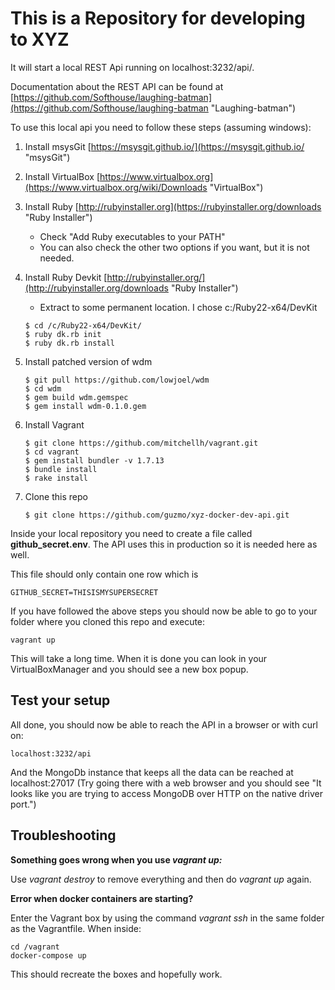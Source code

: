 # This is a Repository for developing to XYZ #

It will start a local REST Api running on localhost:3232/api/.

Documentation about the REST API can be found at [https://github.com/Softhouse/laughing-batman](https://github.com/Softhouse/laughing-batman "Laughing-batman")

To use this local api you need to follow these steps (assuming windows):

1. Install msysGit [https://msysgit.github.io/](https://msysgit.github.io/ "msysGit")
2. Install VirtualBox [https://www.virtualbox.org](https://www.virtualbox.org/wiki/Downloads "VirtualBox")
3. Install Ruby [http://rubyinstaller.org](https://rubyinstaller.org/downloads "Ruby Installer")
   - Check "Add Ruby executables to your PATH"
   - You can also check the other two options if you want, but it is not needed.
4. Install Ruby Devkit [http://rubyinstaller.org/](http://rubyinstaller.org/downloads "Ruby Installer")
   - Extract to some permanent location. I chose c:/Ruby22-x64/DevKit

    ```
    $ cd /c/Ruby22-x64/DevKit/
    $ ruby dk.rb init
    $ ruby dk.rb install
    ```

5. Install patched version of wdm

    ```
    $ git pull https://github.com/lowjoel/wdm
    $ cd wdm
    $ gem build wdm.gemspec
    $ gem install wdm-0.1.0.gem
    ```

6. Install Vagrant

    ```
    $ git clone https://github.com/mitchellh/vagrant.git
    $ cd vagrant
    $ gem install bundler -v 1.7.13
    $ bundle install
    $ rake install
    ```

7. Clone this repo

    ```
    $ git clone https://github.com/guzmo/xyz-docker-dev-api.git
    ```

Inside your local repository you need to create a file called **github_secret.env**.
The API uses this in production so it is needed here as well.

This file should only contain one row which is

    GITHUB_SECRET=THISISMYSUPERSECRET

If you have followed the above steps you should now be able to go to your
folder where you cloned this repo and execute:

    vagrant up

This will take a long time.  When it is done you can look in your
VirtualBoxManager and you should see a new box popup.

## Test your setup ##

All done, you should now be able to reach the API in a browser or with curl on:

    localhost:3232/api

And the MongoDb instance that keeps all the data can be reached at
localhost:27017 (Try going there with a web browser and you should see "It
looks like you are trying to access MongoDB over HTTP on the native driver
port.")

## Troubleshooting ##

**Something goes wrong when you use *vagrant up:***

Use *vagrant destroy* to remove everything and then do *vagrant up* again.

**Error when docker containers are starting?**

Enter the Vagrant box by using the command *vagrant ssh* in the same folder as the Vagrantfile.
When inside:

    cd /vagrant
    docker-compose up

This should recreate the boxes and hopefully work.
